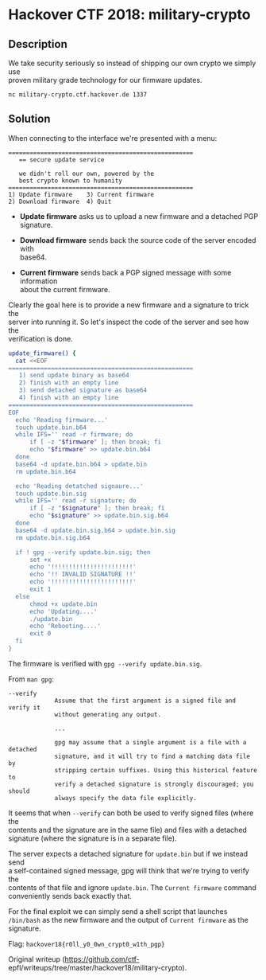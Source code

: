 Hackover CTF 2018: military-crypto  
==================================

## Description

We take security seriously so instead of shipping our own crypto we simply use  
proven military grade technology for our firmware updates.

`nc military-crypto.ctf.hackover.de 1337`

## Solution

When connecting to the interface we're presented with a menu:

```  
====================================================  
   == secure update service

   we didn't roll our own, powered by the  
   best crypto known to humanity  
====================================================  
1) Update firmware    3) Current firmware  
2) Download firmware  4) Quit  
```

* **Update firmware** asks us to upload a new firmware and a detached PGP  
signature.

* **Download firmware** sends back the source code of the server encoded with  
base64.

* **Current firmware** sends back a PGP signed message with some information  
about the current firmware.

Clearly the goal here is to provide a new firmware and a signature to trick
the  
server into running it. So let's inspect the code of the server and see how
the  
verification is done.

```sh  
update_firmware() {  
  cat <<EOF  
====================================================  
   1) send update binary as base64  
   2) finish with an empty line  
   3) send detached signature as base64  
   4) finish with an empty line  
====================================================  
EOF  
  echo 'Reading firmware...'  
  touch update.bin.b64  
  while IFS='' read -r firmware; do  
      if [ -z "$firmware" ]; then break; fi  
      echo "$firmware" >> update.bin.b64  
  done  
  base64 -d update.bin.b64 > update.bin  
  rm update.bin.b64

  echo 'Reading detatched signaure...'  
  touch update.bin.sig  
  while IFS='' read -r signature; do  
      if [ -z "$signature" ]; then break; fi  
      echo "$signature" >> update.bin.sig.b64  
  done  
  base64 -d update.bin.sig.b64 > update.bin.sig  
  rm update.bin.sig.b64

  if ! gpg --verify update.bin.sig; then  
      set +x  
      echo '!!!!!!!!!!!!!!!!!!!!!!!'  
      echo '!! INVALID SIGNATURE !!'  
      echo '!!!!!!!!!!!!!!!!!!!!!!!'  
      exit 1  
  else  
      chmod +x update.bin  
      echo 'Updating....'  
      ./update.bin  
      echo 'Rebooting....'  
      exit 0  
  fi  
}  
```

The firmware is verified with `gpg --verify update.bin.sig`.

From `man gpg`:

```  
--verify  
             Assume that the first argument is a signed file and verify it  
             without generating any output.

             ...

             gpg may assume that a single argument is a file with a detached  
             signature, and it will try to find a matching data file by  
             stripping certain suffixes. Using this historical feature to  
             verify a detached signature is strongly discouraged; you should  
             always specify the data file explicitly.  
```

It seems that when `--verify` can both be used to verify signed files (where
the  
contents and the signature are in the same file) and files with a detached  
signature (where the signature is in a separate file).

The server expects a detached signature for `update.bin` but if we instead
send  
a self-contained signed message, gpg will think that we're trying to verify
the  
contents of that file and ignore `update.bin`. The `Current firmware` command  
conveniently sends back exactly that.

For the final exploit we can simply send a shell script that launches  
`/bin/bash` as the new firmware and the output of `Current firmware` as the  
signature.

Flag: `hackover18{r0ll_y0_0wn_crypt0_w1th_pgp}`  

Original writeup (https://github.com/ctf-
epfl/writeups/tree/master/hackover18/military-crypto).